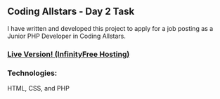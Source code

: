 ## Coding Allstars - Day 2 Task
I have written and developed this project to apply for a job posting as a Junior PHP Developer in Coding Allstars.

### [Live Version! (InfinityFree Hosting)]([http://codingallstars.infinityfreeapp.com/])

### Technologies:
HTML, CSS, and PHP
